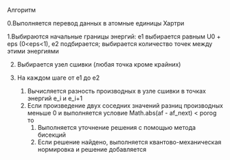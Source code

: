 Алгоритм

0.Выполняется перевод данных в атомные единицы Хартри

1.Выбираются начальные границы энергий: е1 выбирается равным U0 + eps (0<eps<1), e2 подбирается; 
   выбирается количество точек между этими энергиями
   
   2. Выбирается узел сшивки (любая точка кроме крайних)
   
   3. На каждом шаге от e1 до e2
      1. Вычисляется разность производных в узле сшивки в точках энергий e_i и e_i+1
      2. Если произведение двух соседних значений разниц производных меньше 0 и выполняется условие 
   Math.abs(af - af_next) < porog то
         1. Выполняется уточнение решения с помощью метода бисекций
         2. Если решение найдено, выполняется квантово-механическая нормировка и решение добавляется
